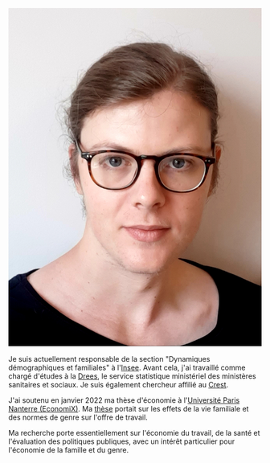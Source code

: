 ![Ma photo](Photo_PPora.jpg)

Je suis actuellement responsable de la section "Dynamiques démographiques et familiales" à l'[Insee](https://insee.fr/fr/accueil). Avant cela, j'ai travaillé comme chargé d'études à la [Drees](https://drees.solidarites-sante.gouv.fr/etudes-et-statistiques/), le service statistique ministériel des ministères sanitaires et sociaux. Je suis également chercheur affilié au [Crest](https://crest.science/).

J'ai soutenu en janvier 2022 ma thèse d'économie à l'[Université Paris Nanterre (EconomiX)](https://economix.fr/). Ma [thèse](https://bdr.parisnanterre.fr/theses/internet/2022/2022PA100007/2022PA100007.pdf) portait sur les effets de la vie familiale et des normes de genre sur l'offre de travail.

Ma recherche porte essentiellement sur l'économie du travail, de la santé et l'évaluation des politiques publiques, avec un intérêt particulier pour l'économie de la famille et du genre.

